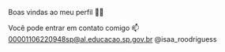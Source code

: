 Boas vindas ao meu perfil 💙💙
<!--
Meu nome é Isabela 

Estou estudando na Alura
Estou me desenvolvendo na linguagem JavaScript
Utilizo esse espaço para minha organização e compartilhamento dos meu projetos desenvolvidos
-->
Você pode entrar em contato comigo 📫
00001106220948sp@al.educacao.sp.gov.br
@isaa_roodriguess
